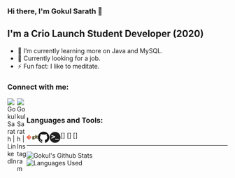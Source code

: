### Hi there, I'm Gokul Sarath 👋

## I'm a Crio Launch Student Developer (2020)

- 🌱 I’m currently learning more on Java and MySQL.
- 🤔 Currently looking for a job.
- ⚡ Fun fact: I like to meditate.



### Connect with me:

[<img align="left" alt="GokulSarath | LinkedIn" width="22px" src="https://cdn.jsdelivr.net/npm/simple-icons@v3/icons/linkedin.svg" />][linkedin]
[<img align="left" alt="GokulSarath | Instagram" width="22px" src="https://cdn.jsdelivr.net/npm/simple-icons@v3/icons/instagram.svg" />][instagram]

<br />

### Languages and Tools:

[<img align="left" alt="Git" width="26px" src="https://raw.githubusercontent.com/github/explore/80688e429a7d4ef2fca1e82350fe8e3517d3494d/topics/git/git.png" />]
[<img align="left" alt="GitHub" width="26px" src="https://raw.githubusercontent.com/github/explore/78df643247d429f6cc873026c0622819ad797942/topics/github/github.png" />]
[<img align="left" alt="Terminal" width="26px" src="https://raw.githubusercontent.com/github/explore/80688e429a7d4ef2fca1e82350fe8e3517d3494d/topics/terminal/terminal.png" />]

---

<img align="left" alt="Gokul's Github Stats" src="https://github-readme-stats.vercel.app/api?username=gokul-sarath07&show_icons=true&theme=vue&hide_border=true" />
<br />
<img align="left" alt="Languages Used" src="https://github-readme-stats.vercel.app/api/top-langs/?username=gokul-sarath07&layout=compact&show_icons=true&hide_border=true" />


[linkedin]: https://www.linkedin.com/in/gokul-sarath-b25a66174/
[instagram]: https://www.instagram.com/gokul_sarath07/
